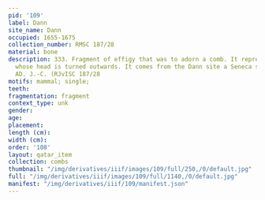 ```yaml
---
pid: '109'
label: Dann
site_name: Dann
occupied: 1655-1675
collection_number: RMSC 187/28
material: bone
description: 333. Fragment of effigy that was to adorn a comb. It represents an animal
  whose head is turned outwards. It comes from the Dann site a Seneca site dated 1655-1675
  AD. J.-C. (RJvISC 187/28
motifs: mammal; single;
teeth:
fragmentation: fragment
context_type: unk
gender:
age:
placement:
length (cm):
width (cm):
order: '108'
layout: qatar_item
collection: combs
thumbnail: "/img/derivatives/iiif/images/109/full/250,/0/default.jpg"
full: "/img/derivatives/iiif/images/109/full/1140,/0/default.jpg"
manifest: "/img/derivatives/iiif/109/manifest.json"
---
```

